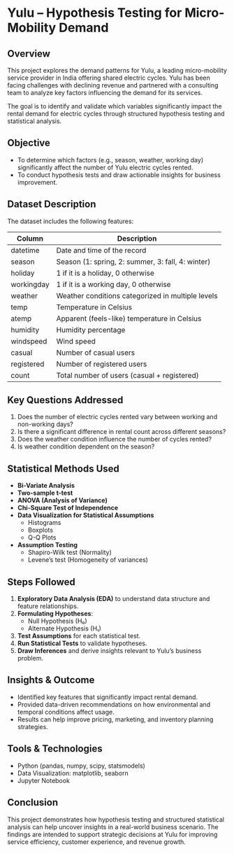 # Yulu – Hypothesis Testing for Micro-Mobility Demand

## Overview

This project explores the demand patterns for Yulu, a leading micro-mobility service provider in India offering shared electric cycles. Yulu has been facing challenges with declining revenue and partnered with a consulting team to analyze key factors influencing the demand for its services.

The goal is to identify and validate which variables significantly impact the rental demand for electric cycles through structured hypothesis testing and statistical analysis.

## Objective

- To determine which factors (e.g., season, weather, working day) significantly affect the number of Yulu electric cycles rented.
- To conduct hypothesis tests and draw actionable insights for business improvement.

## Dataset Description

The dataset includes the following features:

| Column        | Description                                           |
|---------------|-------------------------------------------------------|
| datetime      | Date and time of the record                          |
| season        | Season (1: spring, 2: summer, 3: fall, 4: winter)     |
| holiday       | 1 if it is a holiday, 0 otherwise                     |
| workingday    | 1 if it is a working day, 0 otherwise                 |
| weather       | Weather conditions categorized in multiple levels    |
| temp          | Temperature in Celsius                                |
| atemp         | Apparent (feels-like) temperature in Celsius          |
| humidity      | Humidity percentage                                   |
| windspeed     | Wind speed                                            |
| casual        | Number of casual users                                |
| registered    | Number of registered users                            |
| count         | Total number of users (casual + registered)           |

## Key Questions Addressed

1. Does the number of electric cycles rented vary between working and non-working days?
2. Is there a significant difference in rental count across different seasons?
3. Does the weather condition influence the number of cycles rented?
4. Is weather condition dependent on the season?

## Statistical Methods Used

- **Bi-Variate Analysis**
- **Two-sample t-test**
- **ANOVA (Analysis of Variance)**
- **Chi-Square Test of Independence**
- **Data Visualization for Statistical Assumptions**
    - Histograms
    - Boxplots
    - Q-Q Plots
- **Assumption Testing**
    - Shapiro-Wilk test (Normality)
    - Levene’s test (Homogeneity of variances)

## Steps Followed

1. **Exploratory Data Analysis (EDA)** to understand data structure and feature relationships.
2. **Formulating Hypotheses**:
   - Null Hypothesis (H₀)
   - Alternate Hypothesis (H₁)
3. **Test Assumptions** for each statistical test.
4. **Run Statistical Tests** to validate hypotheses.
5. **Draw Inferences** and derive insights relevant to Yulu’s business problem.

## Insights & Outcome

- Identified key features that significantly impact rental demand.
- Provided data-driven recommendations on how environmental and temporal conditions affect usage.
- Results can help improve pricing, marketing, and inventory planning strategies.

## Tools & Technologies

- Python (pandas, numpy, scipy, statsmodels)
- Data Visualization: matplotlib, seaborn
- Jupyter Notebook

## Conclusion

This project demonstrates how hypothesis testing and structured statistical analysis can help uncover insights in a real-world business scenario. The findings are intended to support strategic decisions at Yulu for improving service efficiency, customer experience, and revenue growth.


